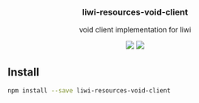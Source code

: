 <h3 align="center">
  liwi-resources-void-client
</h3>

<p align="center">
  void client implementation for liwi
</p>

<p align="center">
  <a href="https://npmjs.org/package/liwi-resources-void-client"><img src="https://img.shields.io/npm/v/liwi-resources-void-client.svg?style=flat-square"></a>
  <a href="https://david-dm.org/liwijs/liwi?path=packages/liwi-resources-void-client"><img src="https://david-dm.org/liwijs/liwi.svg?path=packages/liwi-resources-void-client?style=flat-square"></a>
</p>

## Install

```bash
npm install --save liwi-resources-void-client
```
